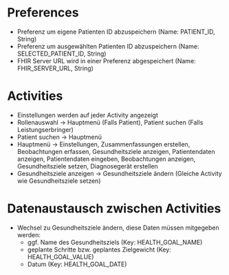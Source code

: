 # Preferences
- Preferenz um eigene Patienten ID abzuspeichern (Name: PATIENT_ID, String)
- Preferenz um ausgewählten Patienten ID abzuspeichern (Name: SELECTED_PATIENT_ID, String)
- FHIR Server URL wird in einer Preferenz abgespeichert (Name: FHIR_SERVER_URL, String)

# Activities
- Einstellungen werden auf jeder Activity angezeigt
- Rollenauswahl -> Hauptmenü (Falls Patient), Patient suchen (Falls Leistungserbringer)
- Patient suchen -> Hauptmenü
- Hauptmenü -> Einstellungen, Zusammenfassungen erstellen, Beobachtungen erfassen, Gesundheitsziele anzeigen, Patientendaten anzeigen, Patientendaten eingeben, Beobachtungen anzeigen, Gesundheitsziele setzen, Diagnosegerät erstellen
- Gesundheitsziele anzeigen -> Gesundheitsziele ändern (Gleiche Activity wie Gesundheitsziele setzen)

# Datenaustausch zwischen Activities
- Wechsel zu Gesundheitsziele ändern, diese Daten müssen mitgegeben werden:
    - ggf. Name des Gesundheitsziels (Key: HEALTH_GOAL_NAME)
    - geplante Schritte bzw. geplantes Zielgewicht (Key: HEALTH_GOAL_VALUE)
    - Datum (Key: HEALTH_GOAL_DATE)

